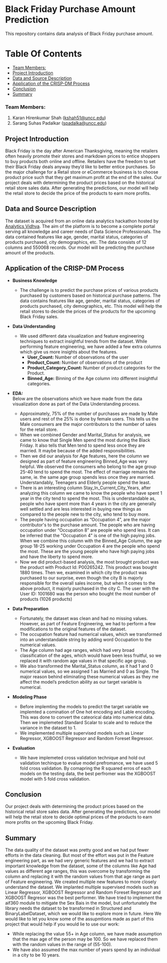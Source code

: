 # Black Friday Purchase Amount Prediction

This repository contains data analysis of Black Friday purchase amount.

# Table Of Contents
  - [Team Members:](#team-members)
  - [Project Introduction](#project-introduction)
  - [Data and Source Description](#data-and-source-description)
  - [Application of the CRISP-DM Process](#application-of-the-crisp-dm-process)
    <!-- - [Domain Knowledge](#domain-knowledge)
    - [Data Understanding and EDA](#data-understanding-and-eda)
    - [Data Preparation](#data-preparation)
    - [Machine Learning](#machine-learning)
    - [Evaluation](#evaluation)
    - [Conclusion](#conclusion) -->
  - [Conclusion](#conclusion) 
  - [Summary](#summary)

### Team Members:
  1. Karan Hirenkumar Shah (kshah51@uncc.edu)
  2. Sarang Suhas Padalkar (spadalka@uncc.edu)

## Project Introduction
Black Friday is the day after American Thanksgiving, meaning the retailers often heavily promote their stores and markdown prices to entice shoppers to buy products both online and offline. Retailers have the freedom to set their Black Friday deals anyway they’d like to better entice purchases. So the major challenge for a Retail store or eCommerce business is to choose product price such that they get maximum profit at the end of the sales. Our project deals with determining the product prices based on the historical retail store sales data. After generating the predictions, our model will help the retail store to decide the price of the products to earn more profits.

## Data and Source Description
The dataset is acquired from an online data analytics hackathon hosted by [Analytics Vidhya](https://datahack.analyticsvidhya.com/contest/black-friday/). The aim of the platform is to become a complete portal serving all knowledge and career needs of Data Science Professionals. The data contained features like age, gender, marital status, categories of products purchased, city demographics, etc. The data consists of 12 columns and 550068 records. Our model will be predicting the purchase amount of the products.

## Application of the CRISP-DM Process

* **Business Knowledge**
  * The challenge is to predict the purchase prices of various products purchased by customers based on historical purchase patterns. The data contains features like age, gender, marital status, categories of products purchased, city demographics, etc. This model will help the retail stores to decide the prices of the products for the upcoming Black Friday sales.

* **Data Understanding**  
  * We used different data visualization and feature engineering techniques to extract insightful trends from the dataset. While performing feature engineering, we have added a few extra columns which give us more insights about the features.
    * **User_Count:** Number of observations of the user 
    * **Product_Count:** Number of observations of the product
    * **Product_Category_Count:** Number of product categories for the Product.
    * **Binned_Age:** Binning of the Age column into different insightful categories.
* **EDA:**   
Below are the observations which we have made from the data visualization done as part of the Data Understanding process.
  * Approximately, 75% of the number of purchases are made by Male users and rest of the 25% is done by female users. This tells us the Male consumers are the major contributors to the number of sales for the retail store.
  * When we combined Gender and Marital_Status for analysis, we came to know that Single Men spend the most during the Black Friday. It also tells that Men tend to spend less once they are married. It maybe because of the added responsibilities.
  * Then we did our analysis for Age features, here the column we designed as part of feature engineering Binned_Age was very helpful. We observed the consumers who belong to the age group 25-40 tend to spend the most. The effect of marriage remains the same, ie. the same age group spends less once they are married. Understandably, Teenagers and Elderly people spend the least.
  * There is an interesting column Stay_In_Current_City_Years, after analyzing this column we came to know the people who have spent 1 year in the city tend to spend the most. This is understandable as, people who have spent more than 4 years in the city are generally well settled and are less interested in buying new things as compared to the people new to the city, who tend to buy more.
  * The people having occupation as “Occupation 4”, are the major contributor's to the purchase amount. The people who are having occupation under “Occupation 8” are people who spend less. It can be inferred that the "Occupation 4" is one of the high paying jobs. When we combine this column with the Binned_Age Column, the age group 18-25 working under Occupation 4 are the people who spend the most. These are the young people who have high paying jobs and have the liberty to spend more.
  * Now we did product-based analysis, the most brought product was the product with Product Id: P00265242. This product was bought 1880 times. Then we, examined in which city the product was purchased to our surprise, even though the city B is majorly responsible for the overall sales income, but when it comes to the above product, it majorly purchased in the city C. The user with the User ID: 1001680 was the person who bought the most number of products (1026 products)

* **Data Preparation**
  * Fortunately, the dataset was clean and had no missing values. However, as part of Feature Engineering, we had to perform a few modifications to the original features of the dataset. 
  * The occupation feature had numerical values, which we transformed into an understandable string by adding word Occupation to the numerical values.
  * The Age column had age ranges, which had very broad classification of the ages, which would have been less fruitful, so we replaced it with random age values in that specific age group. 
  * We also transformed the Marital_Status column, as it had 1 and 0 numerical values, so we assigned 1 as Married and 0 as Single. The major reason behind eliminating these numerical values as they me affect the model’s prediction ability as our target variable is numerical.

* **Modeling Phase**
  * Before implemting the models to predict the target variable we implemted a comination of One hot encoding and Lable encoding. This was done to convert the cateorical data into numerical data. Then we implemeted Standard Scalar to scale and to reduce the variance in the dataset to 1.
  * We implemented multiple supervised models such as Linear Regressor, XGBOOST Regressor and Random Foreset Regressor.

* **Evaluation**
  * We have implemeted cross validation technique and hold out validation techinque to evalue model prefromance, we have used 5 fold cross validation. By comapring the R squared erros of each models on the testing data, the best perfromer was the XGBOOST model with 5 fold cross validation.

## Conclusion
  Our project deals with determining the product prices based on the historical retail store sales data. After generating the predictions, our model will help the retail store to decide optimal prices of the products to earn more profits on the upcoming Black Friday.
## Summary
 The data quality of the dataset was pretty good and we had put fewer efforts in the data cleaning. But most of the effort was put in the Feature engineering part, as we had very generic features and we had to extract important knowledge from the dataset, some of the columns like Age had values as different age ranges, this was overcome by transforming the column and replacing it with the random values from that age range as part of Feature engineering. We created multiple new features to more closely understand the dataset. We implanted multiple supervised models such as Linear Regressor, XGBOOST Regressor and Random Foreset Regressor and XGBOOST Regresor was the best performer. We have tried to implement the aif360 module to mitigate the Sex Bais in the model, but unfortunately the library needs the dataset to be transformed in Structured and BinaryLabelDataset, which we would like to explore more in future.
 Here We would like to let you know some of the assupmtions made as part of this project that would help if you would lie to use our work:  
* While replacing the value 55+ in Age column, we have made assumption that the max age of the person may be 100. So we have replaced them with the random values in the range of (55-100).  
* We have also assumed the max number of years spend by an individual in a city to be 10 years.
